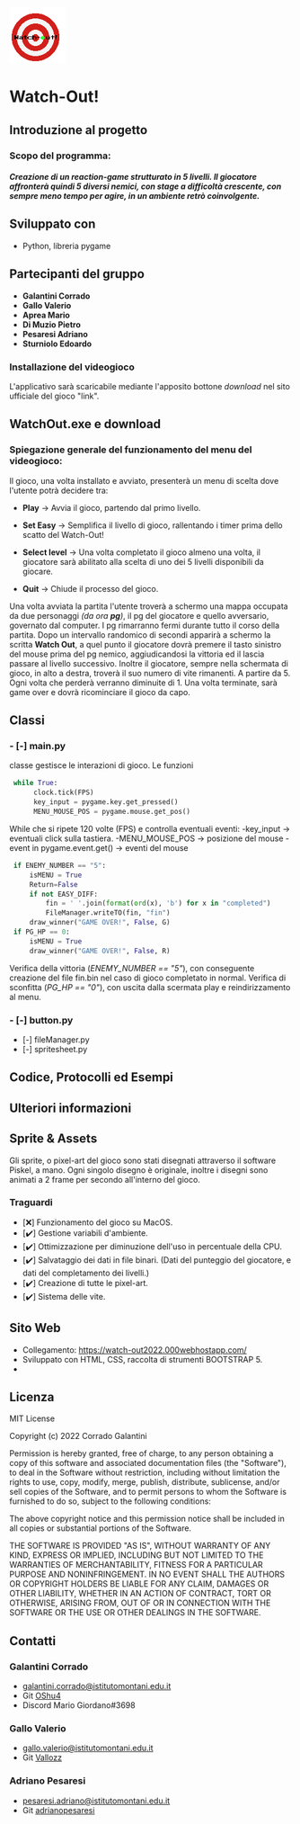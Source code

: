  ![alt text](https://github.com/OShu4/Watch-Out/blob/main/Watch-Out/src/main/python/assets/Logo/applogo.png) 
# Watch-Out!
## Introduzione al progetto

### Scopo del programma: 
##### Creazione di un reaction-game strutturato in 5 livelli. Il giocatore affronterà quindi 5 diversi nemici, con stage a difficoltà crescente, con sempre meno tempo per agire, in un ambiente retrò coinvolgente.

## Sviluppato con 
- Python, libreria pygame

## Partecipanti del gruppo
- **Galantini Corrado**
- **Gallo Valerio**
- **Aprea Mario**      
- **Di Muzio Pietro**
- **Pesaresi Adriano** 
- **Sturniolo Edoardo**

### Installazione del videogioco
L'applicativo sarà scaricabile mediante l'apposito bottone *download* nel sito ufficiale del gioco "link".

## WatchOut.exe e download

### Spiegazione generale del funzionamento del menu del videogioco:
Il gioco, una volta installato e avviato, presenterà un menu di scelta dove l'utente potrà decidere tra:
* **Play** -> Avvia il gioco, partendo dal primo livello.

* **Set Easy** -> Semplifica il livello di gioco, rallentando i timer prima dello scatto del Watch-Out!
* **Select level** -> Una volta completato il gioco almeno una volta, il giocatore sarà abilitato alla scelta di uno dei 5 livelli disponibili da giocare.
* **Quit** -> Chiude il processo del gioco.


Una volta avviata la partita l'utente troverà a schermo una mappa occupata da due personaggi *(da ora **pg**)*, il pg del giocatore e quello avversario, governato dal computer. I pg rimarranno fermi durante tutto il corso della partita. Dopo un intervallo randomico di secondi apparirà a schermo la scritta **Watch Out**, a quel punto il giocatore dovrà premere il tasto sinistro del mouse prima del pg nemico, aggiudicandosi la vittoria ed il lascia passare al livello successivo.
Inoltre il giocatore, sempre nella schermata di gioco, in alto a destra, troverà il suo numero di vite rimanenti. A partire da 5. Ogni volta che perderà verranno diminuite di 1. Una volta terminate, sarà game over e dovrà ricominciare il gioco da capo.
   

## Classi
### - [-] main.py  
classe gestisce le interazioni di gioco. Le funzioni 
```python
 while True:
      clock.tick(FPS)
      key_input = pygame.key.get_pressed()
      MENU_MOUSE_POS = pygame.mouse.get_pos()
```
While che si ripete 120 volte (FPS) e controlla eventuali eventi:
-key_input -> eventuali click sulla tastiera.
-MENU_MOUSE_POS -> posizione del mouse
-event in pygame.event.get() -> eventi del mouse

```python
 if ENEMY_NUMBER == "5":
     isMENU = True
     Return=False
     if not EASY_DIFF:
         fin = ' '.join(format(ord(x), 'b') for x in "completed")
         FileManager.writeTO(fin, "fin")
     draw_winner("GAME OVER!", False, G)
 if PG_HP == 0:
     isMENU = True
     draw_winner("GAME OVER!", False, R)
```
Verifica della vittoria (*ENEMY_NUMBER == "5"*), con conseguente creazione del file fin.bin nel caso di gioco completato in normal.
Verifica di sconfitta (*PG_HP == "0"*), con uscita dalla scermata play e reindirizzamento al menu.
### - [-] button.py 
- [-] fileManager.py
- [-] spritesheet.py

## Codice, Protocolli ed Esempi

## Ulteriori informazioni

## Sprite & Assets
Gli sprite, o pixel-art del gioco sono stati disegnati attraverso il software Piskel, a mano. Ogni singolo disegno è originale, inoltre i disegni sono animati a 2 frame per secondo all'interno del gioco.

### Traguardi
- [❌] Funzionamento del gioco su MacOS.
- [✔️] Gestione variabili d'ambiente.
- [✔️] Ottimizzazione per diminuzione dell'uso in percentuale della CPU.
- [✔️] Salvataggio dei dati in file binari. (Dati del punteggio del giocatore, e dati del completamento dei livelli.)
- [✔️] Creazione di tutte le pixel-art.
- [✔️] Sistema delle vite.

## Sito Web
- Collegamento: https://watch-out2022.000webhostapp.com/
- Sviluppato con HTML, CSS, raccolta di strumenti BOOTSTRAP 5.
- 
## Licenza
MIT License

Copyright (c) 2022 Corrado Galantini

Permission is hereby granted, free of charge, to any person obtaining a copy
of this software and associated documentation files (the "Software"), to deal
in the Software without restriction, including without limitation the rights
to use, copy, modify, merge, publish, distribute, sublicense, and/or sell
copies of the Software, and to permit persons to whom the Software is
furnished to do so, subject to the following conditions:

The above copyright notice and this permission notice shall be included in all
copies or substantial portions of the Software.

THE SOFTWARE IS PROVIDED "AS IS", WITHOUT WARRANTY OF ANY KIND, EXPRESS OR
IMPLIED, INCLUDING BUT NOT LIMITED TO THE WARRANTIES OF MERCHANTABILITY,
FITNESS FOR A PARTICULAR PURPOSE AND NONINFRINGEMENT. IN NO EVENT SHALL THE
AUTHORS OR COPYRIGHT HOLDERS BE LIABLE FOR ANY CLAIM, DAMAGES OR OTHER
LIABILITY, WHETHER IN AN ACTION OF CONTRACT, TORT OR OTHERWISE, ARISING FROM,
OUT OF OR IN CONNECTION WITH THE SOFTWARE OR THE USE OR OTHER DEALINGS IN THE
SOFTWARE.

## Contatti

### Galantini Corrado
- galantini.corrado@istitutomontani.edu.it
- Git <a href="https://github.com/OShu4">OShu4 </a> 
- Discord Mario Giordano#3698

### Gallo Valerio
- gallo.valerio@istitutomontani.edu.it
- Git <a href="https://github.com/Vallozz">Vallozz </a>

### Adriano Pesaresi
- pesaresi.adriano@istitutomontani.edu.it
- Git <a href="https://github.com/adrianopesaresi">adrianopesaresi </a>
